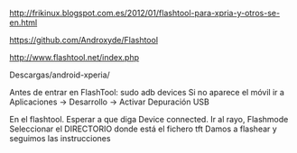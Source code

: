 http://frikinux.blogspot.com.es/2012/01/flashtool-para-xpria-y-otros-se-en.html

https://github.com/Androxyde/Flashtool

http://www.flashtool.net/index.php


Descargas/android-xperia/


Antes de entrar en FlashTool:
sudo adb devices
Si no aparece el móvil ir a Aplicaciones -> Desarrollo -> Activar Depuración USB

En el flashtool.
Esperar a que diga Device connected.
Ir al rayo, Flashmode
Seleccionar el DIRECTORIO donde está el fichero tft
Damos a flashear y seguimos las instrucciones

